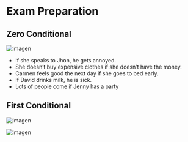 
# Exam Preparation 

## Zero Conditional


![imagen](https://user-images.githubusercontent.com/31891276/144156603-d82134cd-82f2-4ab4-b304-db355d8d98d5.png)


+ If she speaks to Jhon, he gets annoyed.
+ She doesn’t buy expensive clothes if she doesn’t have the money.
+ Carmen feels good the next day if she goes to bed early.
+ If David drinks milk, he is sick.
+ Lots of people come if Jenny has a party

## First Conditional

![imagen](https://user-images.githubusercontent.com/31891276/144156436-6ab85b9c-a60f-4259-9cf3-5e4ca1fa346f.png)

![imagen](https://user-images.githubusercontent.com/31891276/144156513-f81aacca-cb95-4f86-afde-1a957546e7b8.png)

